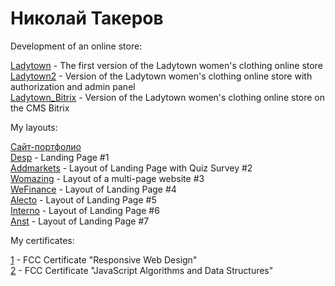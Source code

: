 # Николай Такеров

Development of an online store:

[Ladytown](https://tacker115.github.io/ladytown/ "Ladytown") - The first version of the Ladytown women's clothing online store <br>
[Ladytown2](https://tacker115.github.io/ladytown2/ "Ladytown2") - Version of the Ladytown women's clothing online store with authorization and admin panel <br>
[Ladytown_Bitrix](https://tacker115.github.io/ladytown_bitrix/ "Ladytown_Bitrix") - Version of the Ladytown women's clothing online store on the CMS Bitrix <br>

My layouts:

[Сайт-портфолио](https://tacker115.github.io/portfolio/ "Сайт-портфолио") <br>
[Desp](https://tacker115.github.io/desp/ "Desp") - Landing Page #1 <br>
[Addmarkets](https://tacker115.github.io/addmarkets/ "Addmarkets") - Layout of Landing Page with Quiz Survey #2 <br>
[Womazing](https://tacker115.github.io/womazing/ "Womazing") - Layout of a multi-page website #3 <br>
[WeFinance](https://tacker115.github.io/wef/ "WeFinance") - Layout of Landing Page #4 <br>
[Alecto](https://tacker115.github.io/alecto/ "Alecto") - Layout of Landing Page #5 <br>
[Interno](https://tacker115.github.io/interno/ "Interno") - Layout of Landing Page #6 <br>
[Anst](https://tacker115.github.io/anst/ "Anst") - Layout of Landing Page #7

My certificates:

[1]( https://www.freecodecamp.org/certification/nikolaytacker/responsive-web-design "#1") - FCC Certificate "Responsive Web Design" <br>
[2]( https://www.freecodecamp.org/certification/nikolaytacker/javascript-algorithms-and-data-structures "#2") - FCC Certificate "JavaScript Algorithms and Data Structures" 
